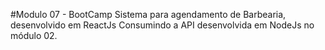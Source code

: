 #Modulo 07 - BootCamp
Sistema para agendamento de Barbearia, desenvolvido em ReactJs
Consumindo a API desenvolvida em NodeJs no módulo 02.
